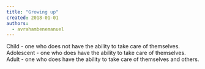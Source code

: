 ```yaml
---
title: "Growing up"
created: 2018-01-01
authors: 
  - avrahambenemanuel
---
```


Child - one who does not have the ability to take care of themselves. Adolescent - one who does have the ability to take care of themselves. Adult - one who does have the ability to take care of themselves and others.
